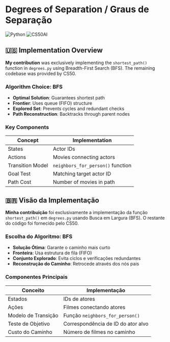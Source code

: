 # Degrees of Separation / Graus de Separação

![Python](https://img.shields.io/badge/Python-3.9+-blue)
![CS50AI](https://img.shields.io/badge/CS50-AI-green)

## 🇺🇸 Implementation Overview
**My contribution** was exclusively implementing the `shortest_path()` function in `degrees.py` using Breadth-First Search (BFS). The remaining codebase was provided by CS50.

### Algorithm Choice: BFS
- **Optimal Solution**: Guarantees shortest path
- **Frontier**: Uses queue (FIFO) structure
- **Explored Set**: Prevents cycles and redundant checks
- **Path Reconstruction**: Backtracks through parent nodes

### Key Components
| Concept | Implementation |
|---------|----------------|
| States | Actor IDs |
| Actions | Movies connecting actors |
| Transition Model | `neighbors_for_person()` function |
| Goal Test | Matching target actor ID |
| Path Cost | Number of movies in path |

## 🇧🇷 Visão da Implementação
**Minha contribuição** foi exclusivamente a implementação da função `shortest_path()` em `degrees.py` usando Busca em Largura (BFS). O restante do código foi fornecido pelo CS50.

### Escolha do Algoritmo: BFS
- **Solução Ótima**: Garante o caminho mais curto
- **Fronteira**: Usa estrutura de fila (FIFO)
- **Conjunto Explorado**: Evita ciclos e verificações redundantes
- **Reconstrução do Caminho**: Retrocede através dos nós pais

### Componentes Principais
| Conceito | Implementação |
|---------|----------------|
| Estados | IDs de atores |
| Ações | Filmes conectando atores |
| Modelo de Transição | Função `neighbors_for_person()` |
| Teste de Objetivo | Correspondência de ID do ator alvo |
| Custo do Caminho | Número de filmes no caminho |
